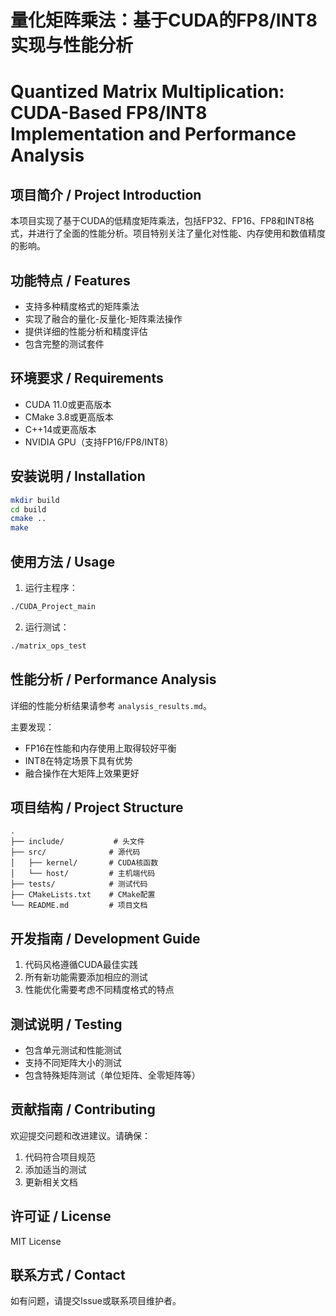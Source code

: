 # 量化矩阵乘法：基于CUDA的FP8/INT8实现与性能分析
# Quantized Matrix Multiplication: CUDA-Based FP8/INT8 Implementation and Performance Analysis

## 项目简介 / Project Introduction
本项目实现了基于CUDA的低精度矩阵乘法，包括FP32、FP16、FP8和INT8格式，并进行了全面的性能分析。项目特别关注了量化对性能、内存使用和数值精度的影响。

## 功能特点 / Features
- 支持多种精度格式的矩阵乘法
- 实现了融合的量化-反量化-矩阵乘法操作
- 提供详细的性能分析和精度评估
- 包含完整的测试套件

## 环境要求 / Requirements
- CUDA 11.0或更高版本
- CMake 3.8或更高版本
- C++14或更高版本
- NVIDIA GPU（支持FP16/FP8/INT8）

## 安装说明 / Installation
```bash
mkdir build
cd build
cmake ..
make
```

## 使用方法 / Usage
1. 运行主程序：
```bash
./CUDA_Project_main
```

2. 运行测试：
```bash
./matrix_ops_test
```

## 性能分析 / Performance Analysis
详细的性能分析结果请参考 `analysis_results.md`。

主要发现：
- FP16在性能和内存使用上取得较好平衡
- INT8在特定场景下具有优势
- 融合操作在大矩阵上效果更好

## 项目结构 / Project Structure
```
.
├── include/           # 头文件
├── src/              # 源代码
│   ├── kernel/       # CUDA核函数
│   └── host/         # 主机端代码
├── tests/            # 测试代码
├── CMakeLists.txt    # CMake配置
└── README.md         # 项目文档
```

## 开发指南 / Development Guide
1. 代码风格遵循CUDA最佳实践
2. 所有新功能需要添加相应的测试
3. 性能优化需要考虑不同精度格式的特点

## 测试说明 / Testing
- 包含单元测试和性能测试
- 支持不同矩阵大小的测试
- 包含特殊矩阵测试（单位矩阵、全零矩阵等）

## 贡献指南 / Contributing
欢迎提交问题和改进建议。请确保：
1. 代码符合项目规范
2. 添加适当的测试
3. 更新相关文档

## 许可证 / License
MIT License

## 联系方式 / Contact
如有问题，请提交Issue或联系项目维护者。 